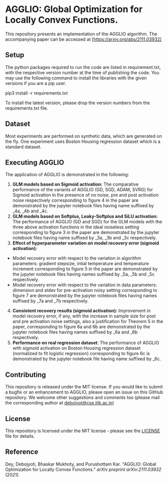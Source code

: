# AGGLIO: Global Optimization for Locally Convex Functions.
This repository presents an implementation of the AGGLIO algorithm. The accompanying paper can be accessed at [https://arxiv.org/abs/2111.03932]


## Setup
The python packages required to run the code are listed in requirement.txt, with the respective version number at the time of publishing the code. You may use the following command to install the libraries with the given versions if you are a pip user. 

  pip3 install -r requirements.txt

To install the latest version, please drop the version numbers from the requirements.txt file.

## Dataset
Most experiments are performed on synthetic data, which are generated on the fly. One experiment uses Boston Housing regression dataset which is a standard dataset.

## Executing AGGLIO
The application of AGGLIO is demonstrated in the following:

1. **GLM models based on Sigmoid activation:**
The comparative performance of the variants of AGGLIO (GD, SGD, ADAM, SVRG) for Sigmoid activation in the presence of no noise, pre and post activation noise respectively corresponding to figure 4 in the paper are demonstrated by the jupyter notebook files having name suffixed by _4a, _4b and _4c.
2. **GLM models based on Softplus, Leaky-Softplus and SiLU activation:**
The performance of AGGLIO (GD and SGD) for the GLM models with the three above activation functions in the ideal noiseless setting corresponding to figure 3 in the paper are demonstrated by the jupyter notebook files having name suffixed by _3a, _3b and _3c respectively.
3. **Effect of hyperparameter variation on model recovery error (sigmoid activation):** 
  * Model recovery error with respect to the variation in algorithm parameters: gradient stepsize, intial temperature and temperature increment corresponding to figure 5 in the paper are demonstrated by the jupyter notebook files having names suffixed by _5a, _5b and _5c respectively.
  * Model recovery error with respect to the variation in data parameters: dimension and stdev for pre-activation noisy setting corresponding to figure 7 are demonstrated by the jupyter notebook files having names suffixed by _7a and _7b respectively.

4. **Consistent recovery results (sigmoid activation):**
   Improvement in model recovery error, if any, with the increase in sample size for post and pre activation noise settings, also a justification for Theorem 5 in the paper, corresponding to figure 6a and 6b are demonstrated by the jupyter notebook files having names suffixed by _6a and _6b respectively.
5. **Performance on real regression dataset**:
   The performance of AGGLIO with sigmoid activation on Boston Housing regression dataset (normalized to fit logistic regression) corresponding to figure 6c is demonstrated by the jupyter notebook file having name suffixed by _6c.



## Contributing
This repository is released under the MIT license. If you would like to submit a bugfix or an enhancement to AGGLIO, please open an issue on this GitHub repository. We welcome other suggestions and comments too (please mail the corresponding author at debojyot@cse.iitk.ac.in)

## License
This repository is licensed under the MIT license - please see the [LICENSE](LICENSE) file for details.

## Reference
Dey, Debojyoti, Bhaskar Mukhoty, and Purushottam Kar. "AGGLIO: Global Optimization for Locally Convex Functions." *arXiv preprint arXiv:2111.03932* (2021).